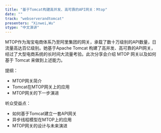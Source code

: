 ```yaml
---
title: "基于Tomcat构建高并发、高可靠的API网关：Mtop"
date: "" 
track: "webserverandtomcat"
presenters: "Xinwei,Wu"
stype: "中文演讲"
---
```

MTOP作为淘宝电商体系乃至阿里集团的网关，承载了数十万级别的API数量，日流量高达百亿级别。她基于Apache Tomcat 构建了高并发、高可靠的API网关，经过了大型电商系统的长时间大流量考验。此次分享会介绍 MTOP 网关以及如何基于 Tomcat 来做到上述能力。
 

 提纲：
  - MTOP网关简介
  - Tomcat在MTOP网关上的应用
  - MTOP网关的下一步演进
 

 听众受益点：
  - 如何基于Tomcat建立一套API网关
  - 异步线程模型在MTOP上的应用
  - MTOP网关的设计与未来演进